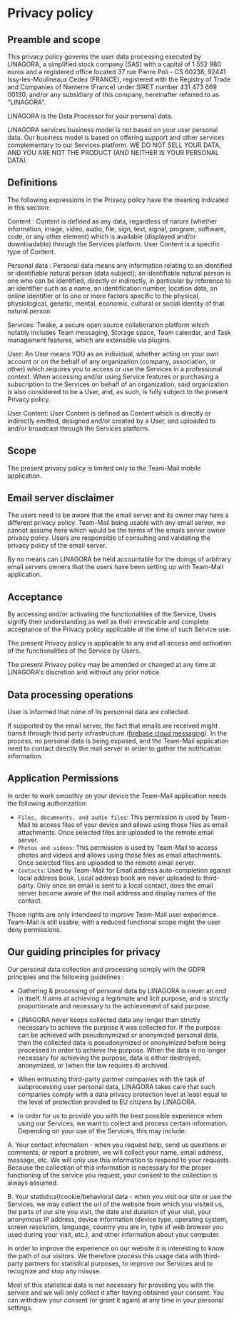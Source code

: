 # Privacy policy

## Preamble and scope

This privacy policy governs the user data processing executed by LINAGORA, a simplified stock company (SAS) with a capital of 1 552 980 euros and a registered office located 37 rue Pierre Poli - CS 60238, 92441 Issy-les-Moulineaux Cedex (FRANCE), registered with the Registry of Trade and Companies of Nanterre (France) under SIRET number 431 473 669 00130, and/or any subsidiary of this company, hereinafter referred to as "LINAGORA".

LINAGORA is the Data Processor for your personal data.

LINAGORA services business model is not based on your user personal data. Our business model is based on offering support and other services complementary to our Services platform. WE DO NOT SELL YOUR DATA, AND YOU ARE NOT THE PRODUCT (AND NEITHER IS YOUR PERSONAL DATA).

## Definitions

The following expressions in the Privacy policy have the meaning indicated in this section:

Content : Content is defined as any data, regardless of nature (whether information, image, video, audio, file, sign, text, signal, program, software, code, or any other element) which is available (displayed and/or downloadable) through the Services platform. User Content is a specific type of Content.

Personal data : Personal data means any information relating to an identified or identifiable natural person (data subject); an identifiable natural person is one who can be identified, directly or indirectly, in particular by reference to an identifier such as a name, an identification number, location data, an online identifier or to one or more factors specific to the physical, physiological, genetic, mental, economic, cultural or social identity of that natural person.

Services: Twake, a secure open source collaboration platform which notably includes Team messaging, Storage space, Team calendar, and Task management features, which are extensible via plugins.

User: An User means YOU as an individual, whether acting on your own account or on the behalf of any organization (company, association, or other) which requires you to access or use the Services in a professional context. When accessing and/or using Service features or purchasing a subscription to the Services on behalf of an organization, said organization is also considered to be a User, and, as such, is fully subject to the present Privacy policy.

User Content: User Content is defined as Content which is directly or indirectly emitted, designed and/or created by a User, and uploaded to and/or broadcast through the Services platform.

## Scope

The present privacy policy is limited only to the Team-Mail mobile application. 

## Email server disclaimer

The users need to be aware that the email server and its owner may have a different privacy policy. Team-Mail being usable 
with any email server, we cannot assume here which would be the terms of the emails server owner privacy policy. Users are responsible of consulting and validating the privacy policy of the email 
server.

By no means can LINAGORA be held accountable for the doings of arbitrary email servers owners that the users have been setting up with Team-Mail application.

## Acceptance

By accessing and/or activating the functionalities of the Service, Users signify their understanding as well as their irrevocable and complete acceptance of the Privacy policy applicable at the time of such Service use.

The present Privacy policy is applicable to any and all access and activation of the functionalities of the Service by Users.

The present Privacy policy may be amended or changed at any time at LINAGORA's discretion and without any prior notice.

## Data processing operations

User is informed that none of its personnal data are collected.

If supported by the email server, the fact that emails are received might transit through third party infrastructure ([firebase cloud messaging](https://firebase.google.com/docs/cloud-messaging)). 
In the process, no personal data is being exposed, and the Team-Mail application need to contact directly the mail server in order to gather the notification information.

## Application Permissions

In order to work smoothly on your device the Team-Mail application needs the following authorization:

 - `Files, documnents, and audio files`: This permission is used by Team-Mail to access files of your device and allows using those files as email attachments. Once selected files are uploaded to the remote 
email server.
 - `Photos and videos`: This permission is used by Team-Mail to access photos and videos and allows using those files as email attachments. Once selected files are uploaded to the remote 
email server.
 - `Contacts`: Used by Team-Mail for Email address auto-completion against local address book. Local address book are never uploaded to third-party. Only once an email is sent to a 
local contact, does the email server become aware of the mail address and display names of the contact.

Those rights are only intendeed to improve Team-Mail user experience. Team-Mail is still usable, with a reduced functional scope might the user deny permissions.

## Our guiding principles for privacy

Our personal data collection and processing comply with the GDPR principles and the following guidelines :

- Gathering & processing of personal data by LINAGORA is never an end in itself. It aims at achieving a legitimate and licit purpose, and is strictly proportionate and necessary to the achievement of said purpose.

- LINAGORA never keeps collected data any longer than strictly necessary to achieve the purpose it was collected for. If the purpose can be achieved with pseudonymized or anonymized personal data, then the collected data is pseudonymized or anonymized before being processed in order to achieve the purpose. When the data is no longer necessary for achieving the purpose, data is either destroyed, anonymized, or (when the law requires it) archived.

- When entrusting third-party partner companies with the task of subprocessing user personal data, LINAGORA takes care that such companies comply with a data privacy protection level at least equal to the level of protection provided to EU citizens by LINAGORA.

- In order for us to provide you with the best possible experience when using our Services, we want to collect and process certain information. Depending on your use of the Services, this may include:

A. Your contact information - when you request help, send us questions or comments, or report a problem, we will collect your name, email address, message, etc. We will only use this information to respond to your requests. Because the collection of this information is necessary for the proper functioning of the service you request, your consent to the collection is always assumed.

B. Your statistical/cookie/behavioral data - when you visit our site or use the Services, we may collect the url of the website from which you visited us, the parts of our site you visit, the date and duration of your visit, your anonymous IP address, device information (device type, operating system, screen resolution, language, country you are in, type of web browser you used during your visit, etc.), and other information about your computer.

In order to improve the experience on our website it is interesting to know the path of our visitors. We therefore process this usage data with third-party partners for statistical purposes, to improve our Services and to recognize and stop any misuse.

Most of this statistical data is not necessary for providing you with the service and we will only collect it after having obtained your consent. You can withdraw your consent (or grant it again) at any time in your personal settings.

